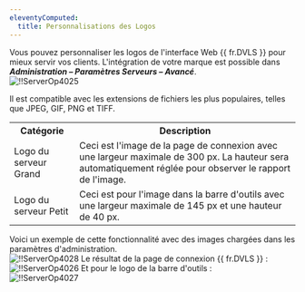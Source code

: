```yaml
---
eleventyComputed:
  title: Personnalisations des Logos
---
```

Vous pouvez personnaliser les logos de l'interface Web {{ fr.DVLS }} pour mieux servir vos clients. 
L'intégration de votre marque est possible dans ***Administration – Paramètres Serveurs – Avancé***.  
![!!ServerOp4025](https://webdevolutions.azureedge.net/docs/fr/server/ServerOp4025.png)  

Il est compatible avec les extensions de fichiers les plus populaires, telles que JPEG, GIF, PNG et TIFF. 

<table>
	<tr>
		<th>
Catégorie 
		</th>
		<th>
Description 
		</th>
	</tr>
	<tr>
		<td>
Logo du serveur Grand 
		</td>
		<td>
Ceci est l'image de la page de connexion avec une largeur maximale de 300 px. La hauteur sera automatiquement réglée pour observer le rapport de l'image. 
		</td>
	</tr>
	<tr>
		<td>
Logo du serveur Petit 
		</td>
		<td>
Ceci est pour l'image dans la barre d'outils avec une largeur maximale de 145 px et une hauteur de 40 px. 
		</td>
	</tr>
</table>

Voici un exemple de cette fonctionnalité avec des images chargées dans les paramètres d'administration.  
![!!ServerOp4028](https://webdevolutions.azureedge.net/docs/fr/server/ServerOp4028.png) 
Le résultat de la page de connexion {{ fr.DVLS }} :  
![!!ServerOp4026](https://webdevolutions.azureedge.net/docs/fr/server/ServerOp4026.png) 
Et pour le logo de la barre d'outils :  
![!!ServerOp4027](https://webdevolutions.azureedge.net/docs/fr/server/ServerOp4027.png) 

